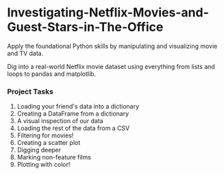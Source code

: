 # Investigating-Netflix-Movies-and-Guest-Stars-in-The-Office
Apply the foundational Python skills by manipulating and visualizing movie and TV data.

Dig into a real-world Netflix movie dataset using everything from lists and loops to pandas and matplotlib.

### Project Tasks
1. Loading your friend's data into a dictionary
2. Creating a DataFrame from a dictionary
3. A visual inspection of our data
4. Loading the rest of the data from a CSV
5. Filtering for movies!
6. Creating a scatter plot
7. Digging deeper
8. Marking non-feature films
9. Plotting with color!
